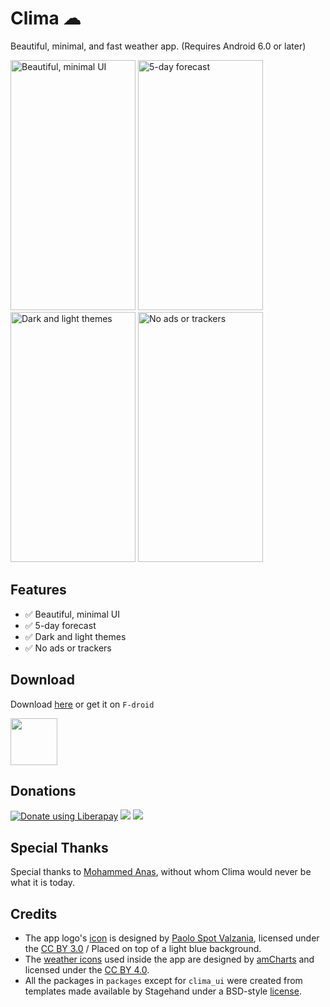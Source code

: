 # Clima ☁

Beautiful, minimal, and fast weather app. (Requires Android 6.0 or later)

<img src="./fastlane/metadata/android/en-US/images/phoneScreenshots/S01.png" alt="Beautiful, minimal UI" height="400" width="200"> <img src="./fastlane/metadata/android/en-US/images/phoneScreenshots/S02.png" alt="5-day forecast" height="400" width="200"> <img src="./fastlane/metadata/android/en-US/images/phoneScreenshots/S03.png" alt="Dark and light themes" height="400" width="200"> <img src="./fastlane/metadata/android/en-US/images/phoneScreenshots/S04.png" alt="No ads or trackers" height="400" width="200">

## Features

- :white_check_mark: Beautiful, minimal UI
- :white_check_mark: 5-day forecast
- :white_check_mark: Dark and light themes
- :white_check_mark: No ads or trackers

## Download

Download [here](https://github.com/PrestoSole/clima/releases) or get it on `F-droid`

<img src="https://fdroid.gitlab.io/artwork/badge/get-it-on.png" height="75">

## Donations

<noscript><a href="https://liberapay.com/lacerte/donate"> <img alt="Donate using Liberapay" src="https://liberapay.com/assets/widgets/donate.svg"></a> </noscript><img src="https://img.shields.io/liberapay/receives/lacerte.svg?logo=liberapay"> <img src="https://img.shields.io/liberapay/goal/lacerte.svg?logo=liberapay">

## Special Thanks

Special thanks to [Mohammed Anas](https://github.com/mhmdanas), without whom Clima would never be what it is today.

## Credits

* The app logo's [icon](https://www.iconfinder.com/iconsets/tiny-weather-1) is designed by [Paolo Spot Valzania](https://linktr.e/paolospotvalzania), licensed under the [CC BY 3.0](https://creativecommons.org/licenses/by/3.0/) / Placed on top of a light blue background.
* The [weather icons](https://www.amcharts.com/free-animated-svg-weather-icons/) used inside the app are designed by [amCharts](https://www.amcharts.com) and licensed under the [CC BY 4.0](https://creativecommons.org/licenses/by/4.0/).
* All the packages in `packages` except for `clima_ui` were created from templates made available by Stagehand under a BSD-style [license](https://github.com/dart-lang/stagehand/blob/master/LICENSE).
